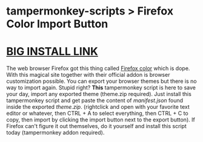 # tampermonkey-scripts > Firefox Color Import Button

# [BIG INSTALL LINK](https://raw.githubusercontent.com/Yazaar/tampermonkey-scripts/master/FirefoxColorImportButton/FirefoxColorImportButton.user.js)

The web browser Firefox got this thing called [Firefox color](https://color.firefox.com) which is dope. With this magical site together with their official addon is browser customization possible. You can export your browser themes but there is no way to import again. Stupid right? **This** tampermonkey script is here to save your day, import any exported theme (theme.zip required). Just install this tampermonkey script and get paste the content of *manifest.json* found inside the exported *theme.zip*. (rightclick and open with your favorite text editor or whatever, then CTRL + A to select everything, then CTRL + C to copy, then import by clicking the import button next to the export button). If Firefox can't figure it out themselves, do it yourself and install this script today (tampermonkey addon required).
